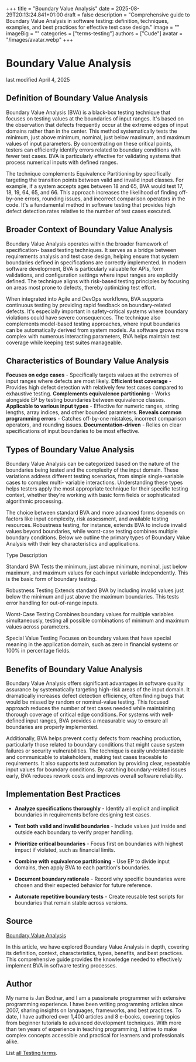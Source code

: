 +++
title = "Boundary Value Analysis"
date = 2025-08-29T20:13:24.841+01:00
draft = false
description = "Comprehensive guide to Boundary Value Analysis in software testing: definition, techniques, examples, and best practices for effective test case design."
image = ""
imageBig = ""
categories = ["terms-testing"]
authors = ["Cude"]
avatar = "/images/avatar.webp"
+++

# Boundary Value Analysis

last modified April 4, 2025

## Definition of Boundary Value Analysis

Boundary Value Analysis (BVA) is a black-box testing technique that focuses on
testing values at the boundaries of input ranges. It's based on the observation
that defects frequently occur at the extreme edges of input domains rather than
in the center. This method systematically tests the minimum, just above minimum,
nominal, just below maximum, and maximum values of input parameters. By
concentrating on these critical points, testers can efficiently identify errors
related to boundary conditions with fewer test cases. BVA is particularly
effective for validating systems that process numerical inputs with defined
ranges.

The technique complements Equivalence Partitioning by specifically targeting the
transition points between valid and invalid input classes. For example, if a
system accepts ages between 18 and 65, BVA would test 17, 18, 19, 64, 65, and
66. This approach increases the likelihood of finding off-by-one errors, rounding
issues, and incorrect comparison operators in the code. It's a fundamental method
in software testing that provides high defect detection rates relative to the
number of test cases executed.

## Broader Context of Boundary Value Analysis

Boundary Value Analysis operates within the broader framework of specification-
based testing techniques. It serves as a bridge between requirements analysis and
test case design, helping ensure that system boundaries defined in specifications
are correctly implemented. In modern software development, BVA is particularly
valuable for APIs, form validations, and configuration settings where input
ranges are explicitly defined. The technique aligns with risk-based testing
principles by focusing on areas most prone to defects, thereby optimizing test
effort.

When integrated into Agile and DevOps workflows, BVA supports continuous testing
by providing rapid feedback on boundary-related defects. It's especially
important in safety-critical systems where boundary violations could have severe
consequences. The technique also complements model-based testing approaches,
where input boundaries can be automatically derived from system models. As
software grows more complex with numerous interacting parameters, BVA helps
maintain test coverage while keeping test suites manageable.

## Characteristics of Boundary Value Analysis

**Focuses on edge cases** - Specifically targets values at the
extremes of input ranges where defects are most likely.
**Efficient test coverage** - Provides high defect detection with
relatively few test cases compared to exhaustive testing.
**Complements equivalence partitioning** - Works alongside EP by
testing boundaries between equivalence classes.
**Applicable to various input types** - Effective for numeric
ranges, string lengths, array indices, and other bounded parameters.
**Reveals common programming errors** - Catches off-by-one
mistakes, incorrect comparison operators, and rounding issues.
**Documentation-driven** - Relies on clear specifications of
input boundaries to be most effective.

## Types of Boundary Value Analysis

Boundary Value Analysis can be categorized based on the nature of the boundaries
being tested and the complexity of the input domain. These variations address
different testing scenarios, from simple single-variable cases to complex multi-
variable interactions. Understanding these types helps testers apply the most
appropriate technique for their specific testing context, whether they're working
with basic form fields or sophisticated algorithmic processing.

The choice between standard BVA and more advanced forms depends on factors like
input complexity, risk assessment, and available testing resources. Robustness
testing, for instance, extends BVA to include invalid values beyond boundaries,
while worst-case testing combines multiple boundary conditions. Below we outline
the primary types of Boundary Value Analysis with their key characteristics and
applications.

Type
Description

Standard BVA
Tests the minimum, just above minimum, nominal, just below maximum, and
maximum values for each input variable independently. This is the basic form of
boundary testing.

Robustness Testing
Extends standard BVA by including invalid values just below the minimum and
just above the maximum boundaries. This tests error handling for out-of-range
inputs.

Worst-Case Testing
Combines boundary values for multiple variables simultaneously, testing all
possible combinations of minimum and maximum values across parameters.

Special Value Testing
Focuses on boundary values that have special meaning in the application
domain, such as zero in financial systems or 100% in percentage fields.

## Benefits of Boundary Value Analysis

Boundary Value Analysis offers significant advantages in software quality
assurance by systematically targeting high-risk areas of the input domain. It
dramatically increases defect detection efficiency, often finding bugs that
would be missed by random or nominal-value testing. This focused approach
reduces the number of test cases needed while maintaining thorough coverage of
critical edge conditions. For systems with well-defined input ranges, BVA
provides a measurable way to ensure all boundaries are properly implemented.

Additionally, BVA helps prevent costly defects from reaching production,
particularly those related to boundary conditions that might cause system
failures or security vulnerabilities. The technique is easily understandable and
communicable to stakeholders, making test cases traceable to requirements. It
also supports test automation by providing clear, repeatable input values for
boundary conditions. By catching boundary-related issues early, BVA reduces
rework costs and improves overall software reliability.

## Implementation Best Practices

- **Analyze specifications thoroughly** - Identify all explicit and implicit boundaries in requirements before designing test cases.

- **Test both valid and invalid boundaries** - Include values just inside and outside each boundary to verify proper handling.

- **Prioritize critical boundaries** - Focus first on boundaries with highest impact if violated, such as financial limits.

- **Combine with equivalence partitioning** - Use EP to divide input domains, then apply BVA to each partition's boundaries.

- **Document boundary rationale** - Record why specific boundaries were chosen and their expected behavior for future reference.

- **Automate repetitive boundary tests** - Create reusable test scripts for boundaries that remain stable across versions.

## Source

[Boundary Value Analysis](https://en.wikipedia.org/wiki/Boundary-value_analysis)

In this article, we have explored Boundary Value Analysis in depth, covering its
definition, context, characteristics, types, benefits, and best practices. This
comprehensive guide provides the knowledge needed to effectively implement BVA
in software testing processes.

## Author

My name is Jan Bodnar, and I am a passionate programmer with extensive
programming experience. I have been writing programming articles since 2007,
sharing insights on languages, frameworks, and best practices. To date, I have
authored over 1,400 articles and 8 e-books, covering topics from beginner
tutorials to advanced development techniques. With more than ten years of
experience in teaching programming, I strive to make complex concepts accessible
and practical for learners and professionals alike.

List [all Testing terms](/all/#terms-test).
